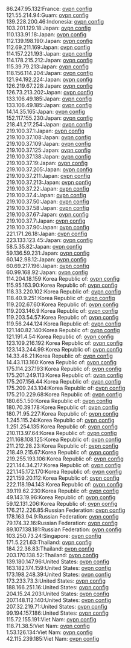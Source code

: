 86.247.95.132:France: [ovpn config](vpn/86_247_95_132.ovpn)  
121.55.214.94:Guam: [ovpn config](vpn/121_55_214_94.ovpn)  
139.228.200.46:Indonesia: [ovpn config](vpn/139_228_200_46.ovpn)  
103.201.129.18:Japan: [ovpn config](vpn/103_201_129_18.ovpn)  
110.133.91.18:Japan: [ovpn config](vpn/110_133_91_18.ovpn)  
112.139.198.190:Japan: [ovpn config](vpn/112_139_198_190.ovpn)  
112.69.211.169:Japan: [ovpn config](vpn/112_69_211_169.ovpn)  
114.157.221.193:Japan: [ovpn config](vpn/114_157_221_193.ovpn)  
114.178.215.212:Japan: [ovpn config](vpn/114_178_215_212.ovpn)  
115.39.79.213:Japan: [ovpn config](vpn/115_39_79_213.ovpn)  
118.156.114.204:Japan: [ovpn config](vpn/118_156_114_204.ovpn)  
121.94.192.224:Japan: [ovpn config](vpn/121_94_192_224.ovpn)  
126.219.67.228:Japan: [ovpn config](vpn/126_219_67_228.ovpn)  
126.73.213.202:Japan: [ovpn config](vpn/126_73_213_202.ovpn)  
133.106.49.185:Japan: [ovpn config](vpn/133_106_49_185.ovpn)  
133.106.49.185:Japan: [ovpn config](vpn/133_106_49_185.ovpn)  
14.14.35.165:Japan: [ovpn config](vpn/14_14_35_165.ovpn)  
152.117.155.230:Japan: [ovpn config](vpn/152_117_155_230.ovpn)  
218.41.217.254:Japan: [ovpn config](vpn/218_41_217_254.ovpn)  
219.100.37.1:Japan: [ovpn config](vpn/219_100_37_1.ovpn)  
219.100.37.108:Japan: [ovpn config](vpn/219_100_37_108.ovpn)  
219.100.37.109:Japan: [ovpn config](vpn/219_100_37_109.ovpn)  
219.100.37.125:Japan: [ovpn config](vpn/219_100_37_125.ovpn)  
219.100.37.138:Japan: [ovpn config](vpn/219_100_37_138.ovpn)  
219.100.37.19:Japan: [ovpn config](vpn/219_100_37_19.ovpn)  
219.100.37.205:Japan: [ovpn config](vpn/219_100_37_205.ovpn)  
219.100.37.211:Japan: [ovpn config](vpn/219_100_37_211.ovpn)  
219.100.37.213:Japan: [ovpn config](vpn/219_100_37_213.ovpn)  
219.100.37.22:Japan: [ovpn config](vpn/219_100_37_22.ovpn)  
219.100.37.4:Japan: [ovpn config](vpn/219_100_37_4.ovpn)  
219.100.37.50:Japan: [ovpn config](vpn/219_100_37_50.ovpn)  
219.100.37.58:Japan: [ovpn config](vpn/219_100_37_58.ovpn)  
219.100.37.67:Japan: [ovpn config](vpn/219_100_37_67.ovpn)  
219.100.37.7:Japan: [ovpn config](vpn/219_100_37_7.ovpn)  
219.100.37.90:Japan: [ovpn config](vpn/219_100_37_90.ovpn)  
221.171.26.18:Japan: [ovpn config](vpn/221_171_26_18.ovpn)  
223.133.123.45:Japan: [ovpn config](vpn/223_133_123_45.ovpn)  
58.5.35.82:Japan: [ovpn config](vpn/58_5_35_82.ovpn)  
59.136.59.231:Japan: [ovpn config](vpn/59_136_59_231.ovpn)  
60.142.98.12:Japan: [ovpn config](vpn/60_142_98_12.ovpn)  
60.69.217.196:Japan: [ovpn config](vpn/60_69_217_196.ovpn)  
60.99.168.92:Japan: [ovpn config](vpn/60_99_168_92.ovpn)  
114.204.18.159:Korea Republic of: [ovpn config](vpn/114_204_18_159.ovpn)  
115.95.163.90:Korea Republic of: [ovpn config](vpn/115_95_163_90.ovpn)  
118.33.220.102:Korea Republic of: [ovpn config](vpn/118_33_220_102.ovpn)  
118.40.9.251:Korea Republic of: [ovpn config](vpn/118_40_9_251.ovpn)  
119.202.67.60:Korea Republic of: [ovpn config](vpn/119_202_67_60.ovpn)  
119.203.146.9:Korea Republic of: [ovpn config](vpn/119_203_146_9.ovpn)  
119.203.54.57:Korea Republic of: [ovpn config](vpn/119_203_54_57.ovpn)  
119.56.244.124:Korea Republic of: [ovpn config](vpn/119_56_244_124.ovpn)  
121.140.82.140:Korea Republic of: [ovpn config](vpn/121_140_82_140.ovpn)  
121.191.4.54:Korea Republic of: [ovpn config](vpn/121_191_4_54.ovpn)  
123.109.216.192:Korea Republic of: [ovpn config](vpn/123_109_216_192.ovpn)  
123.143.244.99:Korea Republic of: [ovpn config](vpn/123_143_244_99.ovpn)  
14.33.46.21:Korea Republic of: [ovpn config](vpn/14_33_46_21.ovpn)  
14.43.113.160:Korea Republic of: [ovpn config](vpn/14_43_113_160.ovpn)  
175.114.237.193:Korea Republic of: [ovpn config](vpn/175_114_237_193.ovpn)  
175.201.249.113:Korea Republic of: [ovpn config](vpn/175_201_249_113.ovpn)  
175.207.156.44:Korea Republic of: [ovpn config](vpn/175_207_156_44.ovpn)  
175.209.243.104:Korea Republic of: [ovpn config](vpn/175_209_243_104.ovpn)  
175.210.229.68:Korea Republic of: [ovpn config](vpn/175_210_229_68.ovpn)  
180.65.1.50:Korea Republic of: [ovpn config](vpn/180_65_1_50.ovpn)  
180.70.39.178:Korea Republic of: [ovpn config](vpn/180_70_39_178.ovpn)  
180.71.95.227:Korea Republic of: [ovpn config](vpn/180_71_95_227.ovpn)  
1.245.115.24:Korea Republic of: [ovpn config](vpn/1_245_115_24.ovpn)  
1.251.254.135:Korea Republic of: [ovpn config](vpn/1_251_254_135.ovpn)  
210.113.97.64:Korea Republic of: [ovpn config](vpn/210_113_97_64.ovpn)  
211.168.108.125:Korea Republic of: [ovpn config](vpn/211_168_108_125.ovpn)  
211.212.28.23:Korea Republic of: [ovpn config](vpn/211_212_28_23.ovpn)  
218.49.215.67:Korea Republic of: [ovpn config](vpn/218_49_215_67.ovpn)  
219.255.193.106:Korea Republic of: [ovpn config](vpn/219_255_193_106.ovpn)  
221.144.34.217:Korea Republic of: [ovpn config](vpn/221_144_34_217.ovpn)  
221.145.172.170:Korea Republic of: [ovpn config](vpn/221_145_172_170.ovpn)  
221.159.20.112:Korea Republic of: [ovpn config](vpn/221_159_20_112.ovpn)  
222.118.194.143:Korea Republic of: [ovpn config](vpn/222_118_194_143.ovpn)  
39.119.62.230:Korea Republic of: [ovpn config](vpn/39_119_62_230.ovpn)  
49.143.19.96:Korea Republic of: [ovpn config](vpn/49_143_19_96.ovpn)  
59.12.131.206:Korea Republic of: [ovpn config](vpn/59_12_131_206.ovpn)  
176.212.226.85:Russian Federation: [ovpn config](vpn/176_212_226_85.ovpn)  
178.163.94.9:Russian Federation: [ovpn config](vpn/178_163_94_9.ovpn)  
79.174.32.16:Russian Federation: [ovpn config](vpn/79_174_32_16.ovpn)  
89.107.138.181:Russian Federation: [ovpn config](vpn/89_107_138_181.ovpn)  
103.250.73.24:Singapore: [ovpn config](vpn/103_250_73_24.ovpn)  
171.5.221.63:Thailand: [ovpn config](vpn/171_5_221_63.ovpn)  
184.22.36.83:Thailand: [ovpn config](vpn/184_22_36_83.ovpn)  
203.170.138.52:Thailand: [ovpn config](vpn/203_170_138_52.ovpn)  
139.180.147.96:United States: [ovpn config](vpn/139_180_147_96.ovpn)  
163.182.174.159:United States: [ovpn config](vpn/163_182_174_159.ovpn)  
173.198.248.39:United States: [ovpn config](vpn/173_198_248_39.ovpn)  
173.233.73.3:United States: [ovpn config](vpn/173_233_73_3.ovpn)  
188.166.251.16:United States: [ovpn config](vpn/188_166_251_16.ovpn)  
204.15.24.203:United States: [ovpn config](vpn/204_15_24_203.ovpn)  
207.148.112.140:United States: [ovpn config](vpn/207_148_112_140.ovpn)  
207.32.219.71:United States: [ovpn config](vpn/207_32_219_71.ovpn)  
99.194.157.186:United States: [ovpn config](vpn/99_194_157_186.ovpn)  
115.72.155.191:Viet Nam: [ovpn config](vpn/115_72_155_191.ovpn)  
118.71.38.5:Viet Nam: [ovpn config](vpn/118_71_38_5.ovpn)  
1.53.126.134:Viet Nam: [ovpn config](vpn/1_53_126_134.ovpn)  
42.115.239.185:Viet Nam: [ovpn config](vpn/42_115_239_185.ovpn)  
